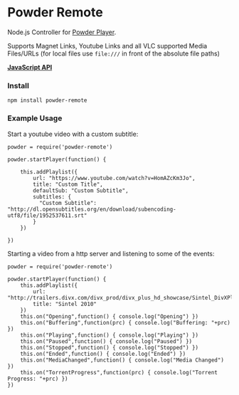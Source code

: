 # Powder Remote

Node.js Controller for [Powder Player](https://github.com/jaruba/PowderPlayer).

Supports Magnet Links, Youtube Links and all VLC supported Media Files/URLs (for local files use ``file:///`` in front of the absolute file paths)

[**JavaScript API**](https://github.com/jaruba/powder-remote/wiki/JavaScript-API)

### Install

    npm install powder-remote


### Example Usage

Start a youtube video with a custom subtitle:


	powder = require('powder-remote')
	
	powder.startPlayer(function() {
	
		this.addPlaylist({
			url: "https://www.youtube.com/watch?v=HomAZcKm3Jo",
			title: "Custom Title",
			defaultSub: "Custom Subtitle",
			subtitles: {
			  "Custom Subtitle": "http://dl.opensubtitles.org/en/download/subencoding-utf8/file/1952537611.srt"
			}
		})

	})


Starting a video from a http server and listening to some of the events:

    powder = require('powder-remote')

    powder.startPlayer(function() {
        this.addPlaylist({
            url: "http://trailers.divx.com/divx_prod/divx_plus_hd_showcase/Sintel_DivXPlus_6500kbps.mkv",
            title: "Sintel 2010"
        })
        this.on("Opening",function() { console.log("Opening") })
        this.on("Buffering",function(prc) { console.log("Buffering: "+prc) })
        this.on("Playing",function() { console.log("Playing") })
        this.on("Paused",function() { console.log("Paused") })
        this.on("Stopped",function() { console.log("Stopped") })
        this.on("Ended",function() { console.log("Ended") })
        this.on("MediaChanged",function() { console.log("Media Changed") })
        this.on("TorrentProgress",function(prc) { console.log("Torrent Progress: "+prc) })
    })
